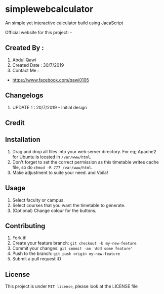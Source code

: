 # simplewebcalculator
An simple yet interactive calculator build using JacaScript

Official website for this project: -

## Created By :
1. Abdul Qawi
2. Created Date : 30/7/2019
3. Contact Me :
  - https://www.facebook.com/qawi0105

## Changelogs
1. UPDATE 1 : 20/7/2019 - Initial design


## Credit


## Installation

1) Drag and drop all files into your web server directory. For eq; Apache2 for Ubuntu is located in `/var/www/html`.
2) Don't forget to set the correct permission as this timetable writes cache file, so do `chmod -R 777 /var/www/html`.
3) Make adjustment to suite your need. and Voila!

## Usage

1. Select faculty or campus.
2. Select courses that you want the timetable to generate.
3. (Optional) Change colour for the buttons.


## Contributing

1. Fork it!
2. Create your feature branch: `git checkout -b my-new-feature`
3. Commit your changes: `git commit -am 'Add some feature'`
4. Push to the branch: `git push origin my-new-feature`
5. Submit a pull request :D

## License

This project is under ```MIT license```, please look at the LICENSE file
